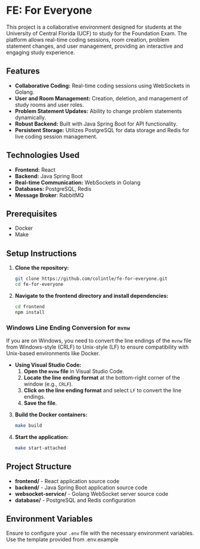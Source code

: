 # FE: For Everyone

This project is a collaborative environment designed for students at the University of Central Florida (UCF) to study for the Foundation Exam. The platform allows real-time coding sessions, room creation, problem statement changes, and user management, providing an interactive and engaging study experience.

## Features

- **Collaborative Coding:** Real-time coding sessions using WebSockets in Golang.
- **User and Room Management:** Creation, deletion, and management of study rooms and user roles.
- **Problem Statement Updates:** Ability to change problem statements dynamically.
- **Robust Backend:** Built with Java Spring Boot for API functionality.
- **Persistent Storage:** Utilizes PostgreSQL for data storage and Redis for live coding session management.

## Technologies Used

- **Frontend:** React
- **Backend:** Java Spring Boot
- **Real-time Communication:** WebSockets in Golang
- **Databases:** PostgreSQL, Redis
- **Message Broker**: RabbitMQ

## Prerequisites

- Docker
- Make

## Setup Instructions

1. **Clone the repository:**
    ```sh
    git clone https://github.com/colintle/fe-for-everyone.git
    cd fe-for-everyone
    ```

2. **Navigate to the frontend directory and install dependencies:**
    ```sh
    cd frontend
    npm install
    ```

### Windows Line Ending Conversion for `mvnw`

If you are on Windows, you need to convert the line endings of the `mvnw` file from Windows-style (CRLF) to Unix-style (LF) to ensure compatibility with Unix-based environments like Docker.

- **Using Visual Studio Code:**
  1. **Open the `mvnw` file** in Visual Studio Code.
  2. **Locate the line ending format** at the bottom-right corner of the window (e.g., `CRLF`).
  3. **Click on the line ending format** and select `LF` to convert the line endings.
  4. **Save the file**.

3. **Build the Docker containers:**
    ```sh
    make build
    ```

4. **Start the application:**
    ```sh
    make start-attached
    ```

## Project Structure

- **frontend/** - React application source code
- **backend/** - Java Spring Boot application source code
- **websocket-service/** - Golang WebSocket server source code
- **database/** - PostgreSQL and Redis configuration

## Environment Variables

Ensure to configure your `.env` file with the necessary environment variables. Use the template provided from .env.example
